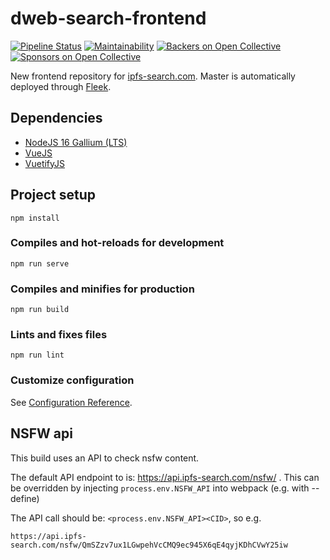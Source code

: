# dweb-search-frontend
[![Pipeline Status](https://gitlab.com/ipfs-search.com/dweb-search-frontend/badges/master/pipeline.svg)](https://gitlab.com/ipfs-search.com/dweb-search-frontend/-/commits/master)
[![Maintainability](https://api.codeclimate.com/v1/badges/1373bd46347115e764d2/maintainability)](https://codeclimate.com/github/ipfs-search/dweb-search-frontend/maintainability)
[![Backers on Open Collective](https://opencollective.com/ipfs-search/backers/badge.svg)](#backers)
[![Sponsors on Open Collective](https://opencollective.com/ipfs-search/sponsors/badge.svg)](#sponsors)

New frontend repository for [ipfs-search.com](https://ipfs-search.com). Master is automatically deployed through [Fleek](https://fleek.co/).

## Dependencies
* [NodeJS 16 Gallium (LTS)](https://nodejs.org/)
* [VueJS](https://vuejs.org/)
* [VuetifyJS](https://vuetifyjs.com/)

## Project setup
```
npm install
```

### Compiles and hot-reloads for development
```
npm run serve
```

### Compiles and minifies for production
```
npm run build
```

### Lints and fixes files
```
npm run lint
```

### Customize configuration
See [Configuration Reference](https://cli.vuejs.org/config/).

## NSFW api
This build uses an API to check nsfw content. 

The default API endpoint to is: https://api.ipfs-search.com/nsfw/
. This can be overridden by injecting `process.env.NSFW_API` into webpack (e.g. with --define) 

The API call should be: `<process.env.NSFW_API><CID>`, so e.g.

`https://api.ipfs-search.com/nsfw/QmSZzv7ux1LGwpehVcCMQ9ec945X6qE4qyjKDhCVwY25iw`